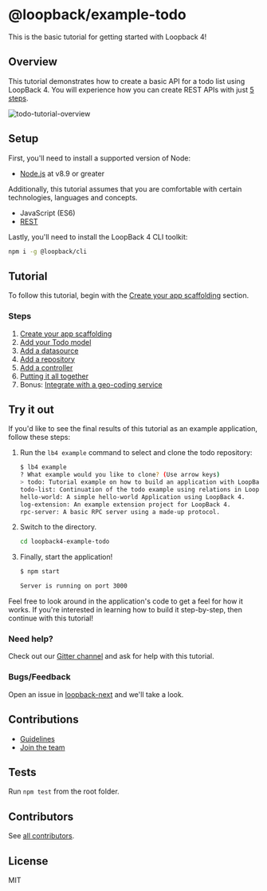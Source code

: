 # @loopback/example-todo

This is the basic tutorial for getting started with Loopback 4!

## Overview

This tutorial demonstrates how to create a basic API for a todo list using
LoopBack 4. You will experience how you can create REST APIs with just
[5 steps](#steps).

![todo-tutorial-overview](https://loopback.io/pages/en/lb4/imgs/todo-overview.png)

## Setup

First, you'll need to install a supported version of Node:

- [Node.js](https://nodejs.org/en/) at v8.9 or greater

Additionally, this tutorial assumes that you are comfortable with certain
technologies, languages and concepts.

- JavaScript (ES6)
- [REST](http://www.restapitutorial.com/lessons/whatisrest.html)

Lastly, you'll need to install the LoopBack 4 CLI toolkit:

```sh
npm i -g @loopback/cli
```

## Tutorial

To follow this tutorial, begin with the
[Create your app scaffolding](http://loopback.io/doc/en/lb4/todo-tutorial-scaffolding.html)
section.

### Steps

1.  [Create your app scaffolding](http://loopback.io/doc/en/lb4/todo-tutorial-scaffolding.html)
2.  [Add your Todo model](http://loopback.io/doc/en/lb4/todo-tutorial-model.html)
3.  [Add a datasource](http://loopback.io/doc/en/lb4/todo-tutorial-datasource.html)
4.  [Add a repository](http://loopback.io/doc/en/lb4/todo-tutorial-repository.html)
5.  [Add a controller](http://loopback.io/doc/en/lb4/todo-tutorial-controller.html)
6.  [Putting it all together](http://loopback.io/doc/en/lb4/todo-tutorial-putting-it-together.html)
7.  Bonus:
    [Integrate with a geo-coding service](http://loopback.io/doc/en/lb4/todo-tutorial-geocoding-service.html)

## Try it out

If you'd like to see the final results of this tutorial as an example
application, follow these steps:

1.  Run the `lb4 example` command to select and clone the todo repository:

    ```sh
    $ lb4 example
    ? What example would you like to clone? (Use arrow keys)
    > todo: Tutorial example on how to build an application with LoopBack 4.
    todo-list: Continuation of the todo example using relations in LoopBack 4.
    hello-world: A simple hello-world Application using LoopBack 4.
    log-extension: An example extension project for LoopBack 4.
    rpc-server: A basic RPC server using a made-up protocol.
    ```

2.  Switch to the directory.

    ```sh
    cd loopback4-example-todo
    ```

3.  Finally, start the application!

    ```sh
    $ npm start

    Server is running on port 3000
    ```

Feel free to look around in the application's code to get a feel for how it
works. If you're interested in learning how to build it step-by-step, then
continue with this tutorial!

### Need help?

Check out our [Gitter channel](https://gitter.im/strongloop/loopback) and ask
for help with this tutorial.

### Bugs/Feedback

Open an issue in [loopback-next](https://github.com/strongloop/loopback-next)
and we'll take a look.

## Contributions

- [Guidelines](https://github.com/strongloop/loopback-next/blob/master/docs/CONTRIBUTING.md)
- [Join the team](https://github.com/strongloop/loopback-next/issues/110)

## Tests

Run `npm test` from the root folder.

## Contributors

See
[all contributors](https://github.com/strongloop/loopback-next/graphs/contributors).

## License

MIT
